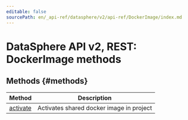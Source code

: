 ```yaml
---
editable: false
sourcePath: en/_api-ref/datasphere/v2/api-ref/DockerImage/index.md
---
```


# DataSphere API v2, REST: DockerImage methods


## Methods {#methods}
Method | Description
--- | ---
[activate](activate.md) | Activates shared docker image in project